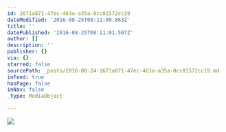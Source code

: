 ```yaml
---
id: 1671a871-47ec-463a-a35a-0cc81572cc19
dateModified: '2016-08-25T08:11:00.863Z'
title: ''
datePublished: '2016-08-25T08:11:01.507Z'
author: []
description: ''
publisher: {}
via: {}
starred: false
sourcePath: _posts/2016-08-24-1671a871-47ec-463a-a35a-0cc81572cc19.md
inFeed: true
hasPage: false
inNav: false
_type: MediaObject

---
```

![](https://the-grid-user-content.s3-us-west-2.amazonaws.com/1304051c-1dca-4128-be50-2724471a69d3.jpg)